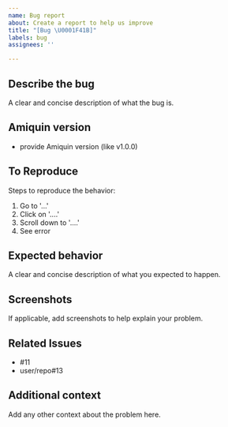 ```yaml
---
name: Bug report
about: Create a report to help us improve
title: "[Bug \U0001F41B]"
labels: bug
assignees: ''

---
```


## Describe the bug

A clear and concise description of what the bug is.

## Amiquin version

- provide Amiquin version (like v1.0.0)

## To Reproduce

Steps to reproduce the behavior:

1. Go to '...'
2. Click on '....'
3. Scroll down to '....'
4. See error

## Expected behavior

A clear and concise description of what you expected to happen.

## Screenshots

If applicable, add screenshots to help explain your problem.

## Related Issues

- #11
- user/repo#13

## Additional context

Add any other context about the problem here.
